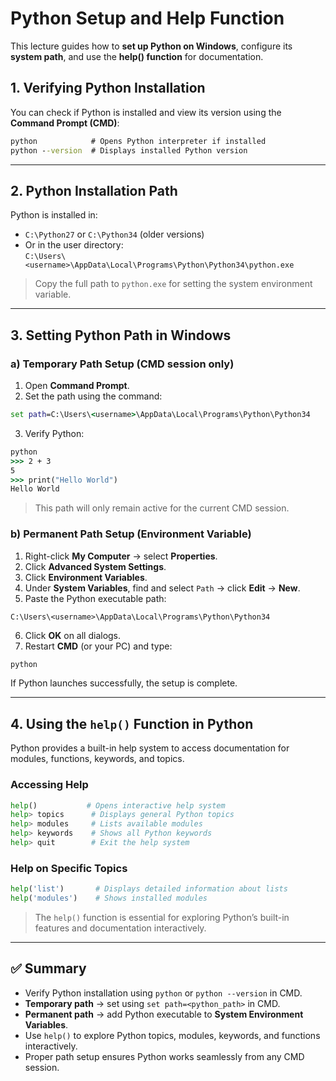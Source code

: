 # Python Setup and Help Function

This lecture guides how to **set up Python on Windows**, configure its **system path**, and use the **help() function** for documentation.


## 1. Verifying Python Installation

You can check if Python is installed and view its version using the **Command Prompt (CMD)**:

```cmd
python            # Opens Python interpreter if installed
python --version  # Displays installed Python version
```

---


## 2. Python Installation Path

Python is installed in:

- `C:\Python27` or `C:\Python34` (older versions)  
- Or in the user directory:  
  `C:\Users\<username>\AppData\Local\Programs\Python\Python34\python.exe`

> Copy the full path to `python.exe` for setting the system environment variable.

---


## 3. Setting Python Path in Windows

### a) Temporary Path Setup (CMD session only)

1. Open **Command Prompt**.  
2. Set the path using the command:

```cmd
set path=C:\Users\<username>\AppData\Local\Programs\Python\Python34
```

3. Verify Python:

```cmd
python
>>> 2 + 3
5
>>> print("Hello World")
Hello World
```

> This path will only remain active for the current CMD session.

### b) Permanent Path Setup (Environment Variable)

1. Right-click **My Computer** → select **Properties**.  
2. Click **Advanced System Settings**.  
3. Click **Environment Variables**.  
4. Under **System Variables**, find and select `Path` → click **Edit** → **New**.  
5. Paste the Python executable path:

```
C:\Users\<username>\AppData\Local\Programs\Python\Python34
```

6. Click **OK** on all dialogs.  
7. Restart **CMD** (or your PC) and type:

```cmd
python
```

If Python launches successfully, the setup is complete.

---


## 4. Using the `help()` Function in Python

Python provides a built-in help system to access documentation for modules, functions, keywords, and topics.

### Accessing Help

```python
help()           # Opens interactive help system
help> topics      # Displays general Python topics
help> modules     # Lists available modules
help> keywords    # Shows all Python keywords
help> quit        # Exit the help system

```


### Help on Specific Topics

```python
help('list')       # Displays detailed information about lists
help('modules')    # Shows installed modules
```

> The `help()` function is essential for exploring Python’s built-in features and documentation interactively.

---

## ✅ Summary

- Verify Python installation using `python` or `python --version` in CMD.  
- **Temporary path** → set using `set path=<python_path>` in CMD.  
- **Permanent path** → add Python executable to **System Environment Variables**.  
- Use `help()` to explore Python topics, modules, keywords, and functions interactively.  
- Proper path setup ensures Python works seamlessly from any CMD session.

